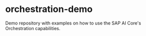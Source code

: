 # orchestration-demo
Demo repository with examples on how to use the SAP AI Core's Orchestration capabilities.
